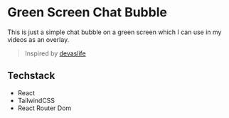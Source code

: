 # Green Screen Chat Bubble

This is just a simple chat bubble on a green screen which I can use in my videos as an overlay.

> Inspired by [devaslife](https://www.youtube.com/c/devaslife)

## Techstack
- React
- TailwindCSS
- React Router Dom

